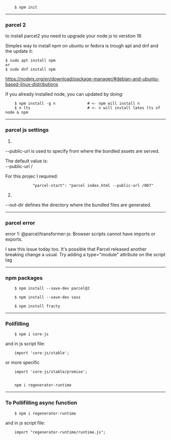         $ npm init

------------------------------------------------------------------------

### parcel 2

to install parcel2 you need to upgrade your node js to  verstion 16

Simples way to install npm on ubuntu or fedora is trough apt and dnf and the update it:

    $ sudo apt install npm
    or
    $ sudo dnf install npm


https://nodejs.org/en/download/package-manager/#debian-and-ubuntu-based-linux-distributions


If you already installed node, you can updated by doing:

        $ npm install -g n              # <- npm will install n
        $ n lts                         # <- n will install lates lts of node & npm

------------------------------------------------------------------------

### parcel js settings

1.
--public-url is used to specify from where the bundled assets are served.

The default value is:    
                --public-url /

For this projec I required:

                "parcel-start": "parcel index.html --public-url /007"

2.
--out-dir defines the directory where the bundled files are generated.


------------------------------------------------------------------------


### parcel error

error 1:
        @parcel/transformer-js: Browser scripts cannot have imports or exports.
        
I saw this issue today too. It's possible that Parcel released another breaking change a usual.
Try adding a type="module" attribute on the script tag



------------------------------------------------------------------------

### npm packages

        $ npm install --save-dev parcel@2 

        $ npm install --save-dev sass

        $ npm install fracty




------------------------------------------------------------------------
### Polifilling

        $ npm i core-js

and in js script file:

        import 'core-js/stable';

or more specific

        import 'core-js/stable/promise';


        npm i regenerator-runtime

------------------------------------------------------------------------
### To Pollifilling async function

        $ npm i regenerator-runtime

and in js script file:

        import "regenerator-runtime/runtime.js";